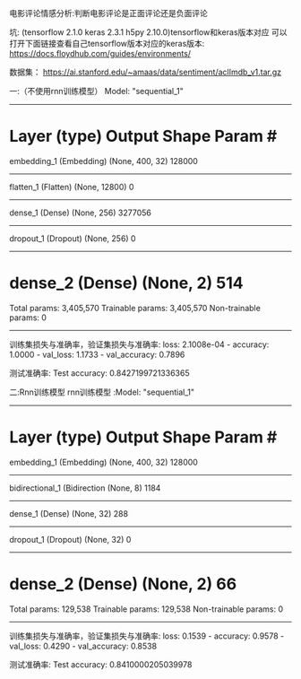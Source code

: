 电影评论情感分析:判断电影评论是正面评论还是负面评论

坑: (tensorflow 2.1.0 keras 2.3.1 h5py 2.10.0)tensorflow和keras版本对应
可以打开下面链接查看自己tensorflow版本对应的keras版本:
https://docs.floydhub.com/guides/environments/


数据集： https://ai.stanford.edu/~amaas/data/sentiment/aclImdb_v1.tar.gz

一:（不使用rnn训练模型）
Model: "sequential_1"
_________________________________________________________________
Layer (type)                 Output Shape              Param #   
=================================================================
embedding_1 (Embedding)      (None, 400, 32)           128000    
_________________________________________________________________
flatten_1 (Flatten)          (None, 12800)             0         
_________________________________________________________________
dense_1 (Dense)              (None, 256)               3277056   
_________________________________________________________________
dropout_1 (Dropout)          (None, 256)               0         
_________________________________________________________________
dense_2 (Dense)              (None, 2)                 514       
=================================================================
Total params: 3,405,570
Trainable params: 3,405,570
Non-trainable params: 0
_________________________________________________________________
训练集损失与准确率，验证集损失与准确率:
loss: 2.1008e-04 - accuracy: 1.0000 - val_loss: 1.1733 - val_accuracy: 0.7896

测试准确率:
Test accuracy: 0.8427199721336365









二:Rnn训练模型
rnn训练模型 :Model: "sequential_1"
_________________________________________________________________
Layer (type)                 Output Shape              Param #   
=================================================================
embedding_1 (Embedding)      (None, 400, 32)           128000    
_________________________________________________________________
bidirectional_1 (Bidirection (None, 8)                 1184      
_________________________________________________________________
dense_1 (Dense)              (None, 32)                288       
_________________________________________________________________
dropout_1 (Dropout)          (None, 32)                0         
_________________________________________________________________
dense_2 (Dense)              (None, 2)                 66        
=================================================================
Total params: 129,538
Trainable params: 129,538
Non-trainable params: 0
_________________________________________________________________

训练集损失与准确率，验证集损失与准确率:
loss: 0.1539 - accuracy: 0.9578 - val_loss: 0.4290 - val_accuracy: 0.8538

测试准确率:
Test accuracy: 0.8410000205039978

